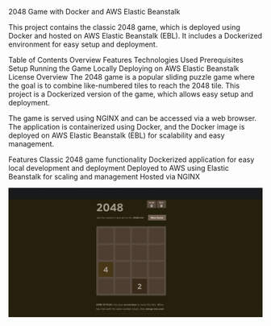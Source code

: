 2048 Game with Docker and AWS Elastic Beanstalk

This project contains the classic 2048 game, which is deployed using Docker and hosted on AWS Elastic Beanstalk (EBL). It includes a Dockerized environment for easy setup and deployment.

Table of Contents
Overview
Features
Technologies Used
Prerequisites
Setup
Running the Game Locally
Deploying on AWS Elastic Beanstalk
License
Overview
The 2048 game is a popular sliding puzzle game where the goal is to combine like-numbered tiles to reach the 2048 tile. This project is a Dockerized version of the game, which allows easy setup and deployment.

The game is served using NGINX and can be accessed via a web browser. The application is containerized using Docker, and the Docker image is deployed on AWS Elastic Beanstalk (EBL) for scalability and easy management.

Features
Classic 2048 game functionality
Dockerized application for easy local development and deployment
Deployed to AWS using Elastic Beanstalk for scaling and management
Hosted via NGINX

![2048 Game](2048.png)
